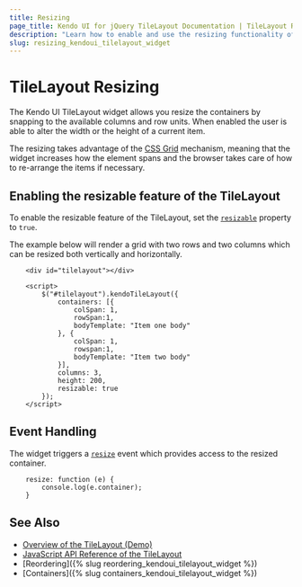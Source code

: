 ```yaml
---
title: Resizing
page_title: Kendo UI for jQuery TileLayout Documentation | TileLayout Resizing
description: "Learn how to enable and use the resizing functionality of the Kendo UI for jQuery TileLayout."
slug: resizing_kendoui_tilelayout_widget
---
```


# TileLayout Resizing

The Kendo UI TileLayout widget allows you resize the containers by snapping to the available columns and row units. When enabled the user is able to alter the width or the height of а current item. 

The resizing takes advantage of the [CSS Grid](https://css-tricks.com/snippets/css/complete-guide-grid/) mechanism, meaning that the widget increases how the element spans and the browser takes care of how to re-arrange the items if necessary.

## Enabling the resizable feature of the TileLayout

To enable the resizable feature of the TileLayout, set the [`resizable`](/api/javascript/ui/tilelayout/configuration/resizable) property to `true`.

The example below will render a grid with two rows and two columns which can be resized both vertically and horizontally.


```dojo
    <div id="tilelayout"></div>

    <script>
        $("#tilelayout").kendoTileLayout({
            containers: [{
                colSpan: 1,
                rowSpan:1,
                bodyTemplate: "Item one body"
            }, {
                colSpan: 1,
                rowspan:1,
                bodyTemplate: "Item two body"
            }],
            columns: 3,
            height: 200,
            resizable: true
        });
    </script>
```

## Event Handling

The widget triggers a [`resize`](/api/javascript/ui/tilelayout/events/resize) event which provides access to the resized container.

```
    resize: function (e) {
        console.log(e.container);
    }
```

## See Also

* [Overview of the TileLayout (Demo)](https://demos.telerik.com/kendo-ui/tilelayout/index)
* [JavaScript API Reference of the TileLayout](/api/javascript/ui/tilelayout)
* [Reordering]({% slug reordering_kendoui_tilelayout_widget %})
* [Containers]({% slug containers_kendoui_tilelayout_widget %})
